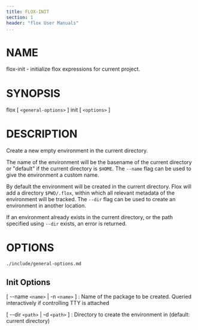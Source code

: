 ```yaml
---
title: FLOX-INIT
section: 1
header: "flox User Manuals"
...
```



# NAME

flox-init - initialize flox expressions for current project.

# SYNOPSIS

flox [ `<general-options>` ] init [ `<options>` ]

# DESCRIPTION

Create a new empty environment in the current directory.

The name of the environment will be the basename of the current directory
or "default" if the current directory is `$HOME`.
The `--name` flag can be used to give the environment a custom name.

By default the environment will be created in the current directory.
Flox will add a directory `$PWD/.flox`,
within which all relevant metadata of the environment will be tracked.
The `--dir` flag can be used to create an environment in another location.

If an environment already exists in the current directory,
or the path specified using `--dir` exists, an error is returned.

# OPTIONS

```{.include}
./include/general-options.md
```

## Init Options

[ \--name `<name>` | -n `<name>` ]
:   Name of the package to be created.
    Queried interactively if controlling TTY is attached

[ \--dir `<path>` | -d `<path>` ]
:   Directory to create the environment in (default: current directory)
